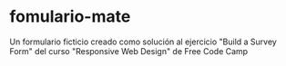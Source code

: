 # fomulario-mate
Un formulario ficticio creado como solución al ejercicio "Build a Survey Form" del curso "Responsive Web Design" de Free Code Camp
